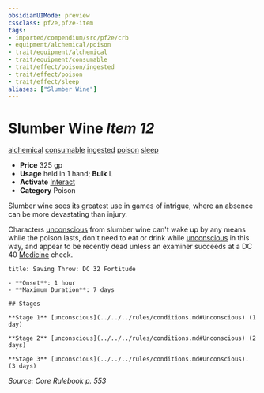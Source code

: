 ```yaml
---
obsidianUIMode: preview
cssclass: pf2e,pf2e-item
tags:
- imported/compendium/src/pf2e/crb
- equipment/alchemical/poison
- trait/equipment/alchemical
- trait/equipment/consumable
- trait/effect/poison/ingested
- trait/effect/poison
- trait/effect/sleep
aliases: ["Slumber Wine"]
---
```

# Slumber Wine *Item 12*  
[alchemical](alchemical.md)  [consumable](consumable.md)  [ingested](ingested.md)  [poison](rules/traits/poison.md)  [sleep](rules/traits/sleep.md)  

- **Price** 325 gp
- **Usage** held in 1 hand; **Bulk** L
- **Activate** [Interact](interact.md)
- **Category** Poison

Slumber wine sees its greatest use in games of intrigue, where an absence can be more devastating than injury.

Characters [unconscious](conditions.md#Unconscious) from slumber wine can't wake up by any means while the poison lasts, don't need to eat or drink while [unconscious](conditions.md#Unconscious) in this way, and appear to be recently dead unless an examiner succeeds at a DC 40 [Medicine](../../skills.md#Medicine) check.

```ad-inline-affliction
title: Saving Throw: DC 32 Fortitude

- **Onset**: 1 hour
- **Maximum Duration**: 7 days

## Stages

**Stage 1** [unconscious](../../../rules/conditions.md#Unconscious) (1 day)

**Stage 2** [unconscious](../../../rules/conditions.md#Unconscious) (2 days)

**Stage 3** [unconscious](../../../rules/conditions.md#Unconscious). (3 days)
```

*Source: Core Rulebook p. 553*

